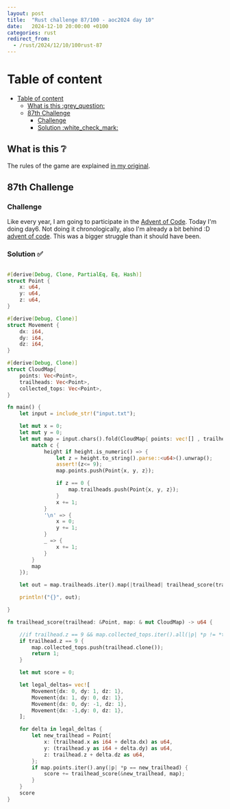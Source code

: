 ```yaml
---
layout: post
title:  "Rust challenge 87/100 - aoc2024 day 10"
date:   2024-12-10 20:00:00 +0100
categories: rust
redirect_from:
  - /rust/2024/12/10/100rust-87
---
```



#  Table of content
- [Table of content](#table-of-content)
  - [What is this :grey\_question:](#what-is-this-grey_question)
  - [87th Challenge](#87th-challenge)
    - [Challenge](#challenge)
    - [Solution :white\_check\_mark:](#solution-white_check_mark)

## What is this :grey_question: 

The rules of the game are explained [in my original](https://maebli.github.io/rust/2021/10/18/100rust.html). 

## 87th Challenge
### Challenge

Like every year, I am going to participate in the [Advent of Code](https://adventofcode.com/). 
Today I'm doing day6. Not doing it chronologically, also I'm already a bit behind :D [advent of code](https://adventofcode.com/2024/day/10). This was a bigger struggle than it should have been. 

### Solution :white_check_mark:

```rust

#[derive(Debug, Clone, PartialEq, Eq, Hash)]
struct Point {
    x: u64,
    y: u64,
    z: u64,
}

#[derive(Debug, Clone)]
struct Movement {
    dx: i64,
    dy: i64,
    dz: i64,
}

#[derive(Debug, Clone)]
struct CloudMap{
    points: Vec<Point>,
    trailheads: Vec<Point>,
    collected_tops: Vec<Point>,
}

fn main() {
    let input = include_str!("input.txt");

    let mut x = 0;
    let mut y = 0;
    let mut map = input.chars().fold(CloudMap{ points: vec![] , trailheads: vec![], collected_tops:vec![]}, |mut map, c| {
        match c {
            height if height.is_numeric() => {
                let z = height.to_string().parse::<u64>().unwrap();
                assert!(z<= 9);
                map.points.push(Point{x, y, z});

                if z == 0 {
                    map.trailheads.push(Point{x, y, z});
                }
                x += 1;
            }
            '\n' => {
                x = 0;
                y += 1;
            }
            _ => {
                x += 1;
            } 
        }
        map
    });

    let out = map.trailheads.iter().map(|trailhead| trailhead_score(trailhead, & mut map.clone())).sum::<u64>();

    println!("{}", out);

}

fn trailhead_score(trailhead: &Point, map: & mut CloudMap) -> u64 {

    //if trailhead.z == 9 && map.collected_tops.iter().all(|p| *p != *trailhead) { ( PART 1)
    if trailhead.z == 9 {
        map.collected_tops.push(trailhead.clone());
        return 1;
    }

    let mut score = 0;

    let legal_deltas= vec![
        Movement{dx: 0, dy: 1, dz: 1},
        Movement{dx: 1, dy: 0, dz: 1},
        Movement{dx: 0, dy: -1, dz: 1},
        Movement{dx: -1,dy: 0, dz: 1},
    ];

    for delta in legal_deltas {
        let new_trailhead = Point{
            x: (trailhead.x as i64 + delta.dx) as u64,
            y: (trailhead.y as i64 + delta.dy) as u64,
            z: trailhead.z + delta.dz as u64,
        }; 
        if map.points.iter().any(|p| *p == new_trailhead) {
            score += trailhead_score(&new_trailhead, map);
        }
    }
    score
}



```


